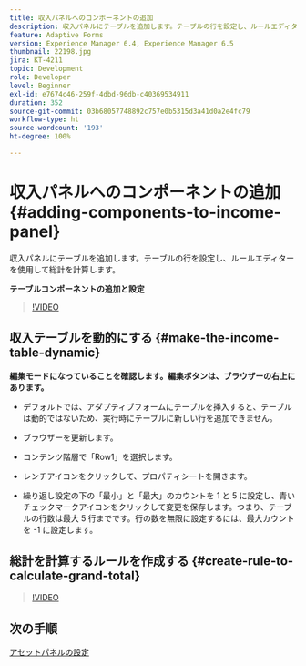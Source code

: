 ```yaml
---
title: 収入パネルへのコンポーネントの追加
description: 収入パネルにテーブルを追加します。テーブルの行を設定し、ルールエディターを使用して総計を計算します。
feature: Adaptive Forms
version: Experience Manager 6.4, Experience Manager 6.5
thumbnail: 22198.jpg
jira: KT-4211
topic: Development
role: Developer
level: Beginner
exl-id: e7674c46-259f-4dbd-96db-c40369534911
duration: 352
source-git-commit: 03b68057748892c757e0b5315d3a41d0a2e4fc79
workflow-type: ht
source-wordcount: '193'
ht-degree: 100%

---
```


# 収入パネルへのコンポーネントの追加 {#adding-components-to-income-panel}

収入パネルにテーブルを追加します。テーブルの行を設定し、ルールエディターを使用して総計を計算します。

**テーブルコンポーネントの追加と設定**

>[!VIDEO](https://video.tv.adobe.com/v/22198?quality=12&learn=on)



## 収入テーブルを動的にする {#make-the-income-table-dynamic}

**編集モードになっていることを確認します。編集ボタンは、ブラウザーの右上にあります。**

* デフォルトでは、アダプティブフォームにテーブルを挿入すると、テーブルは動的ではないため、実行時にテーブルに新しい行を追加できません。

* ブラウザーを更新します。

* コンテンツ階層で「Row1」を選択します。

* レンチアイコンをクリックして、プロパティシートを開きます。

* 繰り返し設定の下の「最小」と「最大」のカウントを 1 と 5 に設定し、青いチェックマークアイコンをクリックして変更を保存します。つまり、テーブルの行数は最大 5 行までです。行の数を無限に設定するには、最大カウントを -1 に設定します。

## 総計を計算するルールを作成する {#create-rule-to-calculate-grand-total}


>[!VIDEO](https://video.tv.adobe.com/v/22197?quality=12&learn=on)

## 次の手順

[アセットパネルの設定](./configuring-assets-panel.md)
